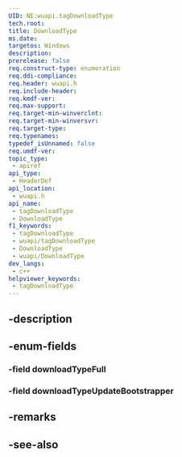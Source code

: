 ```yaml
---
UID: NE:wuapi.tagDownloadType
tech.root: 
title: DownloadType
ms.date: 
targetos: Windows
description: 
prerelease: false
req.construct-type: enumeration
req.ddi-compliance: 
req.header: wuapi.h
req.include-header: 
req.kmdf-ver: 
req.max-support: 
req.target-min-winverclnt: 
req.target-min-winversvr: 
req.target-type: 
req.typenames: 
typedef_isUnnamed: false
req.umdf-ver: 
topic_type:
 - apiref
api_type:
 - HeaderDef
api_location:
 - wuapi.h
api_name:
 - tagDownloadType
 - DownloadType
f1_keywords:
 - tagDownloadType
 - wuapi/tagDownloadType
 - DownloadType
 - wuapi/DownloadType
dev_langs:
 - c++
helpviewer_keywords:
 - tagDownloadType
---
```


## -description

## -enum-fields

### -field downloadTypeFull

### -field downloadTypeUpdateBootstrapper

## -remarks

## -see-also

